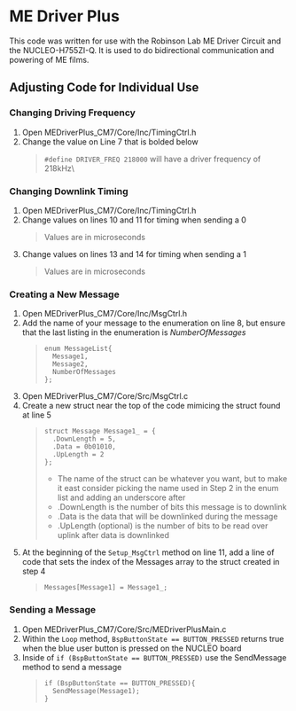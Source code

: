 # ME Driver Plus 

This code was written for use with the Robinson Lab ME Driver Circuit and the NUCLEO-H755ZI-Q. It is used to do bidirectional communication and powering of ME films.

## Adjusting Code for Individual Use

### Changing Driving Frequency

  1. Open MEDriverPlus_CM7/Core/Inc/TimingCtrl.h
  2. Change the value on Line 7 that is bolded below
     > ```#define DRIVER_FREQ 218000``` will have a driver frequency of 218kHz\

### Changing Downlink Timing

  1. Open MEDriverPlus_CM7/Core/Inc/TimingCtrl.h
  2. Change values on lines 10 and 11 for timing when sending a 0
     > Values are in microseconds
  3. Change values on lines 13 and 14 for timing when sending a 1
     > Values are in microseconds

### Creating a New Message

  1. Open MEDriverPlus_CM7/Core/Inc/MsgCtrl.h
  2. Add the name of your message to the enumeration on line 8, but ensure that the last listing in the enumeration is *NumberOfMessages*
     > ```
     > enum MessageList{
	   >   Message1,
     >   Message2,
     >   NumberOfMessages
     > };
     > ```
  3. Open MEDriverPlus_CM7/Core/Src/MsgCtrl.c
  4. Create a new struct near the top of the code mimicing the struct found at line 5
     > ```
     > struct Message Message1_ = {
     >   .DownLength = 5,
     >   .Data = 0b01010,
     >   .UpLength = 2
     > };
     > ```
     > - The name of the struct can be whatever you want, but to make it east consider picking the name used in Step 2 in the enum list and adding an underscore after
     > - .DownLength is the number of bits this message is to downlink
     > - .Data is the data that will be downlinked during the message
     > - .UpLength (optional) is the number of bits to be read over uplink after data is downlinked
  5. At the beginning of the ```Setup_MsgCtrl``` method on line 11, add a line of code that sets the index of the Messages array to the struct created in step 4
     > ```Messages[Message1] = Message1_;```

### Sending a Message
  1. Open MEDriverPlus_CM7/Core/Src/MEDriverPlusMain.c
  2. Within the ```Loop``` method, ```BspButtonState == BUTTON_PRESSED``` returns true when the blue user button is pressed on the NUCLEO board
  3. Inside of ```if (BspButtonState == BUTTON_PRESSED)``` use the SendMessage method to send a message
     > ```
     > if (BspButtonState == BUTTON_PRESSED){
     >   SendMessage(Message1);
     > }
     > ```
